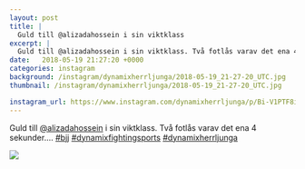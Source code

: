 ```yaml
---
layout: post
title: |
  Guld till @alizadahossein i sin viktklass
excerpt: |
  Guld till @alizadahossein i sin viktklass. Två fotlås varav det ena 4 sekunder....   
date:   2018-05-19 21:27:20 +0000
categories: instagram
background: /instagram/dynamixherrljunga/2018-05-19_21-27-20_UTC.jpg
thumbnail: /instagram/dynamixherrljunga/2018-05-19_21-27-20_UTC.jpg

instagram_url: https://www.instagram.com/dynamixherrljunga/p/Bi-V1PTF8iM
---
```

Guld till [@alizadahossein](https://www.instagram.com/alizadahossein/) i sin viktklass. Två fotlås varav det ena 4 sekunder.... [#bjj](https://www.instagram.com/explore/tags/bjj/) [#dynamixfightingsports](https://www.instagram.com/explore/tags/dynamixfightingsports/) [#dynamixherrljunga](https://www.instagram.com/explore/tags/dynamixherrljunga/)



<img src='{{ site.baseurl }}/instagram/dynamixherrljunga/2018-05-19_21-27-20_UTC.jpg' class='img-fluid' />
